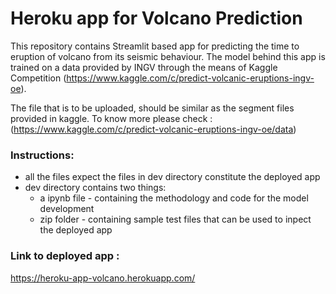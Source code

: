 # Heroku app for Volcano Prediction

This repository contains Streamlit based app for predicting the time to eruption of volcano from its seismic behaviour.
The model behind this app is trained on a data provided by INGV through the means of Kaggle Competition (https://www.kaggle.com/c/predict-volcanic-eruptions-ingv-oe).

The file that is to be uploaded, should be similar as the segment files provided in kaggle.
To know more please check : (https://www.kaggle.com/c/predict-volcanic-eruptions-ingv-oe/data)

### Instructions:
* all the files expect the files in dev directory constitute the deployed app
* dev directory contains two things:
  * a ipynb file - containing the methodology and code for the model development
  * zip folder - containing sample test files that can be used to inpect the deployed app
 
### Link to deployed app :
https://heroku-app-volcano.herokuapp.com/ 
